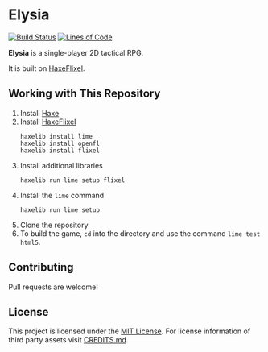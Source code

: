 # Elysia

[![Build Status](https://travis-ci.com/Acid147/elysia.svg?branch=master)](https://travis-ci.com/Acid147/elysia)
[![Lines of Code](https://tokei.rs/b1/github/Acid147/elysia)](https://github.com/Aaronepower/tokei)

**Elysia** is a single-player 2D tactical RPG.

It is built on [HaxeFlixel](https://github.com/HaxeFlixel).

## Working with This Repository

1. Install [Haxe](https://haxe.org/)
2. Install [HaxeFlixel](http://haxeflixel.com/)
   ```
   haxelib install lime
   haxelib install openfl
   haxelib install flixel
   ```
3. Install additional libraries
   ```
   haxelib run lime setup flixel
   ```
4. Install the ```lime``` command
   ```
   haxelib run lime setup
   ```
5. Clone the repository
6. To build the game, ```cd``` into the directory and use the command ```lime test html5```.

## Contributing

Pull requests are welcome!

## License

This project is licensed under the [MIT License](https://opensource.org/licenses/MIT). For license information of third party assets visit [CREDITS.md](https://github.com/Acid147/rpg-game/blob/master/CREDITS.md).